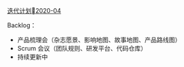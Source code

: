 

[迭代计划2020-04](md/迭代计划2020-04.md)

Backlog：
- 产品梳理会（杂志愿景、影响地图、故事地图、产品路线图）
- Scrum 会议（团队规则、研发平台、代码仓库）
- 持续更新中